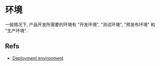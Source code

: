 # 环境

一般情况下, 产品开发所需要的环境有 "开发环境", "测试环境", "预发布环境" 和 "生产环境". 

## Refs
* [Deployment environment](https://en.wikipedia.org/wiki/Deployment_environment)  